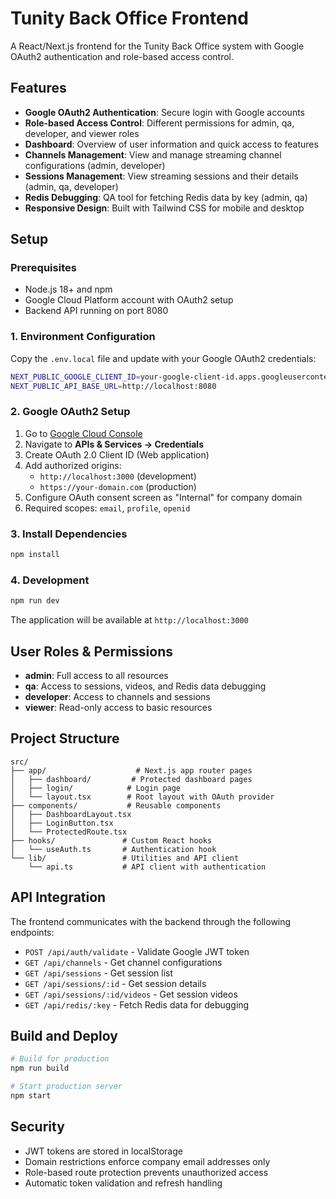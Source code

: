 # Tunity Back Office Frontend

A React/Next.js frontend for the Tunity Back Office system with Google OAuth2 authentication and role-based access control.

## Features

- **Google OAuth2 Authentication**: Secure login with Google accounts
- **Role-based Access Control**: Different permissions for admin, qa, developer, and viewer roles
- **Dashboard**: Overview of user information and quick access to features
- **Channels Management**: View and manage streaming channel configurations (admin, developer)
- **Sessions Management**: View streaming sessions and their details (admin, qa, developer)
- **Redis Debugging**: QA tool for fetching Redis data by key (admin, qa)
- **Responsive Design**: Built with Tailwind CSS for mobile and desktop

## Setup

### Prerequisites

- Node.js 18+ and npm
- Google Cloud Platform account with OAuth2 setup
- Backend API running on port 8080

### 1. Environment Configuration

Copy the `.env.local` file and update with your Google OAuth2 credentials:

```bash
NEXT_PUBLIC_GOOGLE_CLIENT_ID=your-google-client-id.apps.googleusercontent.com
NEXT_PUBLIC_API_BASE_URL=http://localhost:8080
```

### 2. Google OAuth2 Setup

1. Go to [Google Cloud Console](https://console.cloud.google.com/)
2. Navigate to **APIs & Services → Credentials**
3. Create OAuth 2.0 Client ID (Web application)
4. Add authorized origins:
   - `http://localhost:3000` (development)
   - `https://your-domain.com` (production)
5. Configure OAuth consent screen as "Internal" for company domain
6. Required scopes: `email`, `profile`, `openid`

### 3. Install Dependencies

```bash
npm install
```

### 4. Development

```bash
npm run dev
```

The application will be available at `http://localhost:3000`

## User Roles & Permissions

- **admin**: Full access to all resources
- **qa**: Access to sessions, videos, and Redis data debugging
- **developer**: Access to channels and sessions
- **viewer**: Read-only access to basic resources

## Project Structure

```
src/
├── app/                    # Next.js app router pages
│   ├── dashboard/         # Protected dashboard pages
│   ├── login/            # Login page
│   └── layout.tsx        # Root layout with OAuth provider
├── components/           # Reusable components
│   ├── DashboardLayout.tsx
│   ├── LoginButton.tsx
│   └── ProtectedRoute.tsx
├── hooks/               # Custom React hooks
│   └── useAuth.ts       # Authentication hook
└── lib/                 # Utilities and API client
    └── api.ts           # API client with authentication
```

## API Integration

The frontend communicates with the backend through the following endpoints:

- `POST /api/auth/validate` - Validate Google JWT token
- `GET /api/channels` - Get channel configurations
- `GET /api/sessions` - Get session list
- `GET /api/sessions/:id` - Get session details
- `GET /api/sessions/:id/videos` - Get session videos
- `GET /api/redis/:key` - Fetch Redis data for debugging

## Build and Deploy

```bash
# Build for production
npm run build

# Start production server
npm start
```

## Security

- JWT tokens are stored in localStorage
- Domain restrictions enforce company email addresses only
- Role-based route protection prevents unauthorized access
- Automatic token validation and refresh handling
